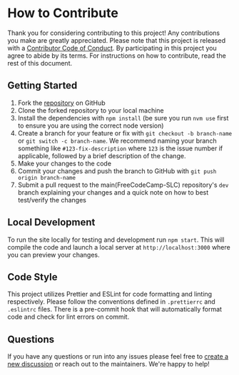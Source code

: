 # How to Contribute

Thank you for considering contributing to this project! Any contributions you make are greatly appreciated.
Please note that this project is released with a [Contributor Code of Conduct](CODE_OF_CONDUCT.md). By participating in this project you agree to abide by its terms. For instructions on how to contribute, read the rest of this document.

## Getting Started

1. Fork the [repository](https://github.com/FreeCodeCamp-SLC/utahjs-website) on GitHub
2. Clone the forked repository to your local machine
3. Install the dependencies with `npm install` (be sure you run `nvm use` first to ensure you are using the correct node version)
4. Create a branch for your feature or fix with `git checkout -b branch-name` or `git switch -c branch-name`. We recommend naming your branch something like `#123-fix-description` where `123` is the issue number if applicable, followed by a brief description of the change.
5. Make your changes to the code
6. Commit your changes and push the branch to GitHub with `git push origin branch-name`
7. Submit a pull request to the main(FreeCodeCamp-SLC) repository's `dev` branch explaining your changes and a quick note on how to best test/verify the changes

## Local Development

To run the site locally for testing and development run `npm start`. This will compile the code and launch a local server at `http://localhost:3000` where you can preview your changes.

## Code Style

This project utilizes Prettier and ESLint for code formatting and linting respectively. Please follow the conventions defined in `.prettierrc` and `.eslintrc` files. There is a pre-commit hook that will automatically format code and check for lint errors on commit.

## Questions

If you have any questions or run into any issues please feel free to [create a new discussion](https://github.com/FreeCodeCamp-SLC/utahjs-website/discussions/new/choose) or reach out to the maintainers. We're happy to help!
